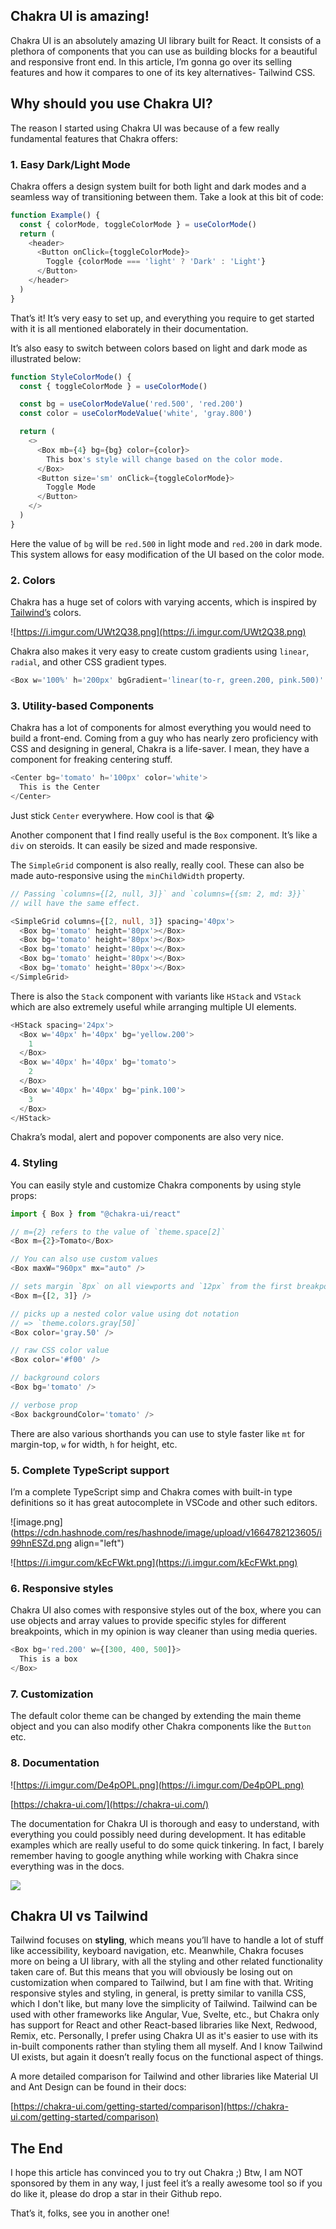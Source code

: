 ## Chakra UI is amazing!

Chakra UI is an absolutely amazing UI library built for React. It consists of a plethora of components that you can use as building blocks for a beautiful and responsive front end. In this article, I’m gonna go over its selling features and how it compares to one of its key alternatives- Tailwind CSS. 

## Why should you use Chakra UI?

The reason I started using Chakra UI was because of a few really fundamental features that Chakra offers:

### 1. Easy Dark/Light Mode

Chakra offers a design system built for both light and dark modes and a seamless way of transitioning between them. Take a look at this bit of code:

```ts
function Example() {
  const { colorMode, toggleColorMode } = useColorMode()
  return (
    <header>
      <Button onClick={toggleColorMode}>
        Toggle {colorMode === 'light' ? 'Dark' : 'Light'}
      </Button>
    </header>
  )
}
```

That’s it! It’s very easy to set up, and everything you require to get started with it is all mentioned elaborately in their documentation. 

It’s also easy to switch between colors based on light and dark mode as illustrated below:

```ts
function StyleColorMode() {
  const { toggleColorMode } = useColorMode()

  const bg = useColorModeValue('red.500', 'red.200')
  const color = useColorModeValue('white', 'gray.800')

  return (
    <>
      <Box mb={4} bg={bg} color={color}>
        This box's style will change based on the color mode.
      </Box>
      <Button size='sm' onClick={toggleColorMode}>
        Toggle Mode
      </Button>
    </>
  )
}
```

Here the value of `bg` will be `red.500` in light mode and `red.200` in dark mode. This system allows for easy modification of the UI based on the color mode. 

### 2. Colors

Chakra has a huge set of colors with varying accents, which is inspired by [Tailwind’s](https://tailwindcss.com) colors. 

![https://i.imgur.com/UWt2Q38.png](https://i.imgur.com/UWt2Q38.png)

Chakra also makes it very easy to create custom gradients using `linear`, `radial`, and other CSS gradient types.

```ts
<Box w='100%' h='200px' bgGradient='linear(to-r, green.200, pink.500)' />
```

### 3. Utility-based Components

Chakra has a lot of components for almost everything you would need to build a front-end. Coming from a guy who has nearly zero proficiency with CSS and designing in general, Chakra is a life-saver. I mean, they have a component for freaking centering stuff.

```ts
<Center bg='tomato' h='100px' color='white'>
  This is the Center
</Center>
```

Just stick `Center` everywhere. How cool is that 😭

Another component that I find really useful is the `Box` component. It’s like a `div` on steroids. It can easily be sized and made responsive. 

The `SimpleGrid` component is also really, really cool. These can also be made auto-responsive using the `minChildWidth` property. 

```ts
// Passing `columns={[2, null, 3]}` and `columns={{sm: 2, md: 3}}`
// will have the same effect.

<SimpleGrid columns={[2, null, 3]} spacing='40px'>
  <Box bg='tomato' height='80px'></Box>
  <Box bg='tomato' height='80px'></Box>
  <Box bg='tomato' height='80px'></Box>
  <Box bg='tomato' height='80px'></Box>
  <Box bg='tomato' height='80px'></Box>
</SimpleGrid>
```

There is also the `Stack` component with variants like `HStack` and `VStack` which are also extremely useful while arranging multiple UI elements.

```ts
<HStack spacing='24px'>
  <Box w='40px' h='40px' bg='yellow.200'>
    1
  </Box>
  <Box w='40px' h='40px' bg='tomato'>
    2
  </Box>
  <Box w='40px' h='40px' bg='pink.100'>
    3
  </Box>
</HStack>
```

Chakra’s modal, alert and popover components are also very nice.

### 4. Styling

You can easily style and customize Chakra components by using style props:

```ts
import { Box } from "@chakra-ui/react"

// m={2} refers to the value of `theme.space[2]`
<Box m={2}>Tomato</Box>

// You can also use custom values
<Box maxW="960px" mx="auto" />

// sets margin `8px` on all viewports and `12px` from the first breakpoint and up
<Box m={[2, 3]} />

// picks up a nested color value using dot notation
// => `theme.colors.gray[50]`
<Box color='gray.50' />

// raw CSS color value
<Box color='#f00' />

// background colors
<Box bg='tomato' />

// verbose prop
<Box backgroundColor='tomato' />
```

There are also various shorthands you can use to style faster like `mt` for margin-top, `w` for width, `h` for height, etc. 

### 5. Complete TypeScript support

I’m a complete TypeScript simp and Chakra comes with built-in type definitions so it has great autocomplete in VSCode and other such editors.

![image.png](https://cdn.hashnode.com/res/hashnode/image/upload/v1664782123605/i99hnESZd.png align="left")


![https://i.imgur.com/kEcFWkt.png](https://i.imgur.com/kEcFWkt.png)

### 6. Responsive styles

Chakra UI also comes with responsive styles out of the box, where you can use objects and array values to provide specific styles for different breakpoints, which in my opinion is way cleaner than using media queries.

```js
<Box bg='red.200' w={[300, 400, 500]}>
  This is a box
</Box>
```

### 7. Customization

The default color theme can be changed by extending the main theme object and you can also modify other Chakra components like the `Button` etc.

### 8. Documentation

![https://i.imgur.com/De4pOPL.png](https://i.imgur.com/De4pOPL.png)

[https://chakra-ui.com/](https://chakra-ui.com/)

The documentation for Chakra UI is thorough and easy to understand, with everything you could possibly need during development. It has editable examples which are really useful to do some quick tinkering. In fact, I barely remember having to google anything while working with Chakra since everything was in the docs. 

![](https://i.imgur.com/i334l12.png)

## Chakra UI vs Tailwind

Tailwind focuses on **styling**, which means you’ll have to handle a lot of stuff like accessibility, keyboard navigation, etc. Meanwhile, Chakra focuses more on being a UI library, with all the styling and other related functionality taken care of. But this means that you will obviously be losing out on customization when compared to Tailwind, but I am fine with that. Writing responsive styles and styling, in general, is pretty similar to vanilla CSS, which I don't like, but many love the simplicity of Tailwind. Tailwind can be used with other frameworks like Angular, Vue, Svelte, etc., but Chakra only has support for React and other React-based libraries like Next, Redwood, Remix, etc. Personally, I prefer using Chakra UI as it's easier to use with its in-built components rather than styling them all myself. And I know Tailwind UI exists, but again it doesn’t really focus on the functional aspect of things. 

A more detailed comparison for Tailwind and other libraries like Material UI and Ant Design can be found in their docs:

[https://chakra-ui.com/getting-started/comparison](https://chakra-ui.com/getting-started/comparison)

## The End

I hope this article has convinced you to try out Chakra ;) Btw, I am NOT sponsored by them in any way, I just feel it’s a really awesome tool so if you do like it, please do drop a star in their Github repo.

That’s it, folks, see you in another one!